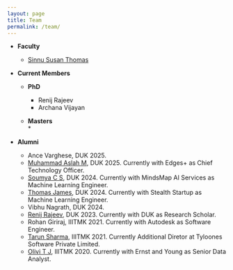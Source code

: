 ```yaml
---
layout: page
title: Team
permalink: /team/
---
```

* **Faculty**
  <br/>
  * [Sinnu Susan Thomas](https://sinnuthomas.github.io/bio/)

* **Current Members**
  <br/>
  * **PhD**
    <br/>
    * Renij Rajeev
    * Archana Vijayan
   
  * **Masters**
    <br/>
    * 
  
* **Alumni**
  <br/>
  * Ance Varghese, DUK 2025.
  * [Muhammad Aslah M](https://www.linkedin.com/in/muhammad-aslah-m-321732181), DUK 2025. Currently with Edges+ as Chief Technology Officer.
  * [Soumya C S](https://www.linkedin.com/in/soucs/), DUK 2024. Currently with MindsMap AI Services as Machine Learning Engineer.
  * [Thomas James](https://in.linkedin.com/in/thomas-james-000073199), DUK 2024. Currently with Stealth Startup as Machine Learning Engineer.
  * Vibhu Nagrath, DUK 2024.
  * [Renij Rajeev](https://in.linkedin.com/in/renij-rajeev-513916195), DUK 2023. Currently with DUK as Research Scholar. 
  * Rohan Giriraj, IIITMK 2021. Currently with Autodesk as Software Engineer. 
  * [Tarun Sharma](https://in.linkedin.com/in/tarun-sharma-685a04148), IIITMK 2021. Currently Additional Diretor at Tyloones Software Private Limited.
  * [Olivi T J](https://in.linkedin.com/in/olivitj?trk=people_directory), IIITMK 2020. Currently with Ernst and Young as Senior Data Analyst.
